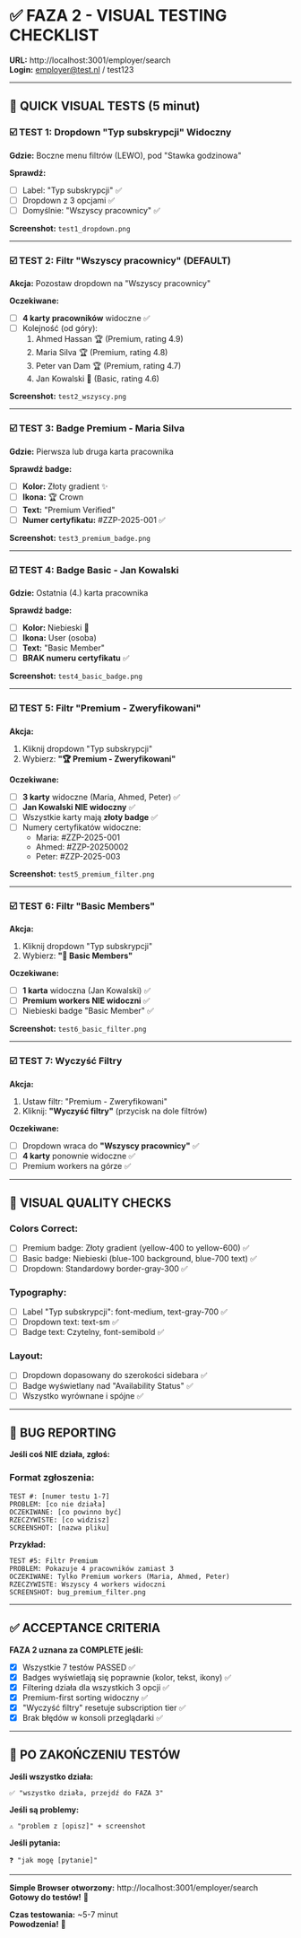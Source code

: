 # ✅ FAZA 2 - VISUAL TESTING CHECKLIST

**URL:** http://localhost:3001/employer/search  
**Login:** employer@test.nl / test123

---

## 🎯 QUICK VISUAL TESTS (5 minut)

### ☑️ TEST 1: Dropdown "Typ subskrypcji" Widoczny
**Gdzie:** Boczne menu filtrów (LEWO), pod "Stawka godzinowa"

**Sprawdź:**
- [ ] Label: "Typ subskrypcji" ✅
- [ ] Dropdown z 3 opcjami ✅
- [ ] Domyślnie: "Wszyscy pracownicy" ✅

**Screenshot:** `test1_dropdown.png`

---

### ☑️ TEST 2: Filtr "Wszyscy pracownicy" (DEFAULT)
**Akcja:** Pozostaw dropdown na "Wszyscy pracownicy"

**Oczekiwane:**
- [ ] **4 karty pracowników** widoczne ✅
- [ ] Kolejność (od góry):
  1. Ahmed Hassan 🏆 (Premium, rating 4.9)
  2. Maria Silva 🏆 (Premium, rating 4.8)
  3. Peter van Dam 🏆 (Premium, rating 4.7)
  4. Jan Kowalski 🔵 (Basic, rating 4.6)

**Screenshot:** `test2_wszyscy.png`

---

### ☑️ TEST 3: Badge Premium - Maria Silva
**Gdzie:** Pierwsza lub druga karta pracownika

**Sprawdź badge:**
- [ ] **Kolor:** Złoty gradient ✨
- [ ] **Ikona:** 🏆 Crown
- [ ] **Text:** "Premium Verified"
- [ ] **Numer certyfikatu:** #ZZP-2025-001 ✅

**Screenshot:** `test3_premium_badge.png`

---

### ☑️ TEST 4: Badge Basic - Jan Kowalski
**Gdzie:** Ostatnia (4.) karta pracownika

**Sprawdź badge:**
- [ ] **Kolor:** Niebieski 🔵
- [ ] **Ikona:** User (osoba)
- [ ] **Text:** "Basic Member"
- [ ] **BRAK numeru certyfikatu** ✅

**Screenshot:** `test4_basic_badge.png`

---

### ☑️ TEST 5: Filtr "Premium - Zweryfikowani"
**Akcja:** 
1. Kliknij dropdown "Typ subskrypcji"
2. Wybierz: **"🏆 Premium - Zweryfikowani"**

**Oczekiwane:**
- [ ] **3 karty** widoczne (Maria, Ahmed, Peter) ✅
- [ ] **Jan Kowalski NIE widoczny** ✅
- [ ] Wszystkie karty mają **złoty badge** ✅
- [ ] Numery certyfikatów widoczne:
  - Maria: #ZZP-2025-001
  - Ahmed: #ZZP-20250002
  - Peter: #ZZP-2025-003

**Screenshot:** `test5_premium_filter.png`

---

### ☑️ TEST 6: Filtr "Basic Members"
**Akcja:**
1. Kliknij dropdown "Typ subskrypcji"
2. Wybierz: **"🔵 Basic Members"**

**Oczekiwane:**
- [ ] **1 karta** widoczna (Jan Kowalski) ✅
- [ ] **Premium workers NIE widoczni** ✅
- [ ] Niebieski badge "Basic Member" ✅

**Screenshot:** `test6_basic_filter.png`

---

### ☑️ TEST 7: Wyczyść Filtry
**Akcja:**
1. Ustaw filtr: "Premium - Zweryfikowani"
2. Kliknij: **"Wyczyść filtry"** (przycisk na dole filtrów)

**Oczekiwane:**
- [ ] Dropdown wraca do **"Wszyscy pracownicy"** ✅
- [ ] **4 karty** ponownie widoczne ✅
- [ ] Premium workers na górze ✅

---

## 🎨 VISUAL QUALITY CHECKS

### Colors Correct:
- [ ] Premium badge: Złoty gradient (yellow-400 to yellow-600) ✅
- [ ] Basic badge: Niebieski (blue-100 background, blue-700 text) ✅
- [ ] Dropdown: Standardowy border-gray-300 ✅

### Typography:
- [ ] Label "Typ subskrypcji": font-medium, text-gray-700 ✅
- [ ] Dropdown text: text-sm ✅
- [ ] Badge text: Czytelny, font-semibold ✅

### Layout:
- [ ] Dropdown dopasowany do szerokości sidebara ✅
- [ ] Badge wyświetlany nad "Availability Status" ✅
- [ ] Wszystko wyrównane i spójne ✅

---

## 🐛 BUG REPORTING

**Jeśli coś NIE działa, zgłoś:**

### Format zgłoszenia:
```
TEST #: [numer testu 1-7]
PROBLEM: [co nie działa]
OCZEKIWANE: [co powinno być]
RZECZYWISTE: [co widzisz]
SCREENSHOT: [nazwa pliku]
```

**Przykład:**
```
TEST #5: Filtr Premium
PROBLEM: Pokazuje 4 pracowników zamiast 3
OCZEKIWANE: Tylko Premium workers (Maria, Ahmed, Peter)
RZECZYWISTE: Wszyscy 4 workers widoczni
SCREENSHOT: bug_premium_filter.png
```

---

## ✅ ACCEPTANCE CRITERIA

**FAZA 2 uznana za COMPLETE jeśli:**

- [x] Wszystkie 7 testów PASSED ✅
- [x] Badges wyświetlają się poprawnie (kolor, tekst, ikony) ✅
- [x] Filtering działa dla wszystkich 3 opcji ✅
- [x] Premium-first sorting widoczny ✅
- [x] "Wyczyść filtry" resetuje subscription tier ✅
- [x] Brak błędów w konsoli przeglądarki ✅

---

## 🚀 PO ZAKOŃCZENIU TESTÓW

**Jeśli wszystko działa:**
```
✅ "wszystko działa, przejdź do FAZA 3"
```

**Jeśli są problemy:**
```
⚠️ "problem z [opisz]" + screenshot
```

**Jeśli pytania:**
```
❓ "jak mogę [pytanie]"
```

---

**Simple Browser otworzony:** http://localhost:3001/employer/search  
**Gotowy do testów!** 🎯

**Czas testowania:** ~5-7 minut  
**Powodzenia!** 🚀
